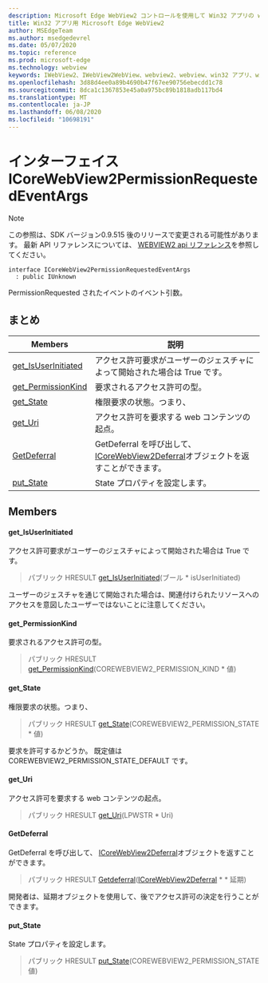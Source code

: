 ```yaml
---
description: Microsoft Edge WebView2 コントロールを使用して Win32 アプリの web コンテンツをホストする
title: Win32 アプリ用 Microsoft Edge WebView2
author: MSEdgeTeam
ms.author: msedgedevrel
ms.date: 05/07/2020
ms.topic: reference
ms.prod: microsoft-edge
ms.technology: webview
keywords: IWebView2、IWebView2WebView、webview2、webview、win32 アプリ、win32、edge、ICoreWebView2、ICoreWebView2Controller、browser control、edge html
ms.openlocfilehash: 3d88d4ee0a89b4690b47f67ee90756ebecdd1c78
ms.sourcegitcommit: 8dca1c1367853e45a0a975bc89b1818adb117bd4
ms.translationtype: MT
ms.contentlocale: ja-JP
ms.lasthandoff: 06/08/2020
ms.locfileid: "10698191"
---
```

# インターフェイス ICoreWebView2PermissionRequestedEventArgs 

> [!NOTE]
> この参照は、SDK バージョン0.9.515 後のリリースで変更される可能性があります。 最新 API リファレンスについては、 [WEBVIEW2 api リファレンス](../../../webview2-api-reference.md)を参照してください。

```
interface ICoreWebView2PermissionRequestedEventArgs
  : public IUnknown
```

PermissionRequested されたイベントのイベント引数。

## まとめ

 Members                        | 説明
--------------------------------|---------------------------------------------
[get_IsUserInitiated](#get_isuserinitiated) | アクセス許可要求がユーザーのジェスチャによって開始された場合は True です。
[get_PermissionKind](#get_permissionkind) | 要求されるアクセス許可の型。
[get_State](#get_state) | 権限要求の状態。つまり、
[get_Uri](#get_uri) | アクセス許可を要求する web コンテンツの起点。
[GetDeferral](#getdeferral) | GetDeferral を呼び出して、 [ICoreWebView2Deferral](icorewebview2deferral.md)オブジェクトを返すことができます。
[put_State](#put_state) | State プロパティを設定します。

## Members

#### get_IsUserInitiated 

アクセス許可要求がユーザーのジェスチャによって開始された場合は True です。

> パブリック HRESULT [get_IsUserInitiated](#get_isuserinitiated)(ブール * isUserInitiated)

ユーザーのジェスチャを通じて開始された場合は、関連付けられたリソースへのアクセスを意図したユーザーではないことに注意してください。

#### get_PermissionKind 

要求されるアクセス許可の型。

> パブリック HRESULT [get_PermissionKind](#get_permissionkind)(COREWEBVIEW2_PERMISSION_KIND * 値)

#### get_State 

権限要求の状態。つまり、

> パブリック HRESULT [get_State](#get_state)(COREWEBVIEW2_PERMISSION_STATE * 値)

要求を許可するかどうか。 既定値は COREWEBVIEW2_PERMISSION_STATE_DEFAULT です。

#### get_Uri 

アクセス許可を要求する web コンテンツの起点。

> パブリック HRESULT [get_Uri](#get_uri)(LPWSTR * Uri)

#### GetDeferral 

GetDeferral を呼び出して、 [ICoreWebView2Deferral](icorewebview2deferral.md)オブジェクトを返すことができます。

> パブリック HRESULT [Getdeferral](#getdeferral)([ICoreWebView2Deferral](icorewebview2deferral.md) * * 延期)

開発者は、延期オブジェクトを使用して、後でアクセス許可の決定を行うことができます。

#### put_State 

State プロパティを設定します。

> パブリック HRESULT [put_State](#put_state)(COREWEBVIEW2_PERMISSION_STATE 値)

